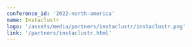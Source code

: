 ```yaml
---
conference_id: '2022-north-america'
name: Instaclustr
logo: '/assets/media/partners/instaclustr/instaclustr.png'
link: '/partners/instaclustr.html'
---
```

